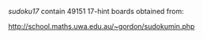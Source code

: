 *sudoku17* contain 49151 17-hint boards obtained from:

http://school.maths.uwa.edu.au/~gordon/sudokumin.php
